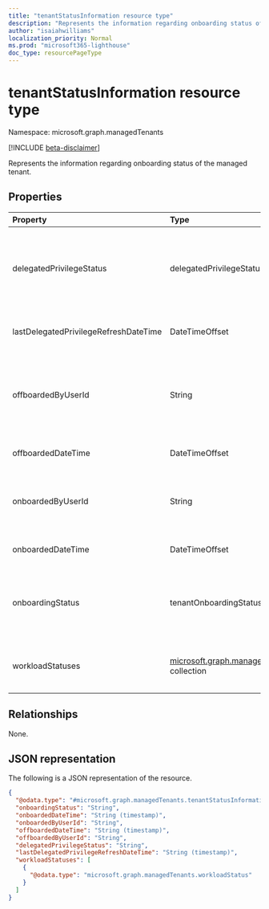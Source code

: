 ```yaml
---
title: "tenantStatusInformation resource type"
description: "Represents the information regarding onboarding status of the managed tenant."
author: "isaiahwilliams"
localization_priority: Normal
ms.prod: "microsoft365-lighthouse"
doc_type: resourcePageType
---
```


# tenantStatusInformation resource type

Namespace: microsoft.graph.managedTenants

[!INCLUDE [beta-disclaimer](../../includes/beta-disclaimer.md)]

Represents the information regarding onboarding status of the managed tenant.

## Properties

|Property|Type|Description|
|:---|:---|:---|
|delegatedPrivilegeStatus|delegatedPrivilegeStatus|The status of the delegated admin privileges relationship that exists with the managed tenant. Possible values are: `none`, `delegatedAdminPrivileges`, `unknownFutureValue`.|
|lastDelegatedPrivilegeRefreshDateTime|DateTimeOffset|The date and time the delegated admin privilege relationship information was last refreshed.|
|offboardedByUserId|String|The identifier of the user that performed the off boarding action. If this is empty the managed tenant has either not been off boarded or the action was performed automatically.|
|offboardedDateTime|DateTimeOffset|The date and time the managed tenant was off boarded.|
|onboardedByUserId|String|The identifier of the user that on boarded the managed tenant. If this is empty the platform automatically on boarded the managed tenant.|
|onboardedDateTime|DateTimeOffset|The date and time the managed tenant was on boarded.|
|onboardingStatus|tenantOnboardingStatus|The on boarding status for the managed to the management platform. Possible values are: `ineligible`, `inProcess`, `active`, `inactive`, `unknownFutureValue`.|
|workloadStatuses|[microsoft.graph.managedTenants.workloadStatus](../resources/managedtenants-workloadstatus.md) collection|The on boarding information for each Microsoft 365 service currently supported by the management platform.|

## Relationships

None.

## JSON representation

The following is a JSON representation of the resource.
<!-- {
  "blockType": "resource",
  "@odata.type": "microsoft.graph.managedTenants.tenantStatusInformation"
}
-->
``` json
{
  "@odata.type": "#microsoft.graph.managedTenants.tenantStatusInformation",
  "onboardingStatus": "String",
  "onboardedDateTime": "String (timestamp)",
  "onboardedByUserId": "String",
  "offboardedDateTime": "String (timestamp)",
  "offboardedByUserId": "String",
  "delegatedPrivilegeStatus": "String",
  "lastDelegatedPrivilegeRefreshDateTime": "String (timestamp)",
  "workloadStatuses": [
    {
      "@odata.type": "microsoft.graph.managedTenants.workloadStatus"
    }
  ]
}
```
